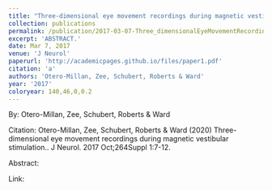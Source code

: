 ```yaml
---
title: "Three-dimensional eye movement recordings during magnetic vestibular stimulation."
collection: publications
permalink: /publication/2017-03-07-Three_dimensionalEyeMovementRecordingsDuringMagneticVestibularS
excerpt: 'ABSTRACT.'
date: Mar 7, 2017
venue: 'J Neurol'
paperurl: 'http://academicpages.github.io/files/paper1.pdf'
citation: 'a'
authors: 'Otero-Millan, Zee, Schubert, Roberts & Ward'
year: '2017'
coloryear: 140,46,0,0.2
---
```


By: Otero-Millan, Zee, Schubert, Roberts & Ward

Citation: Otero-Millan, Zee, Schubert, Roberts & Ward (2020) Three-dimensional eye movement recordings during magnetic vestibular stimulation.. J Neurol. 2017 Oct;264Suppl 1:7-12. 

Abstract: 

Link: 
